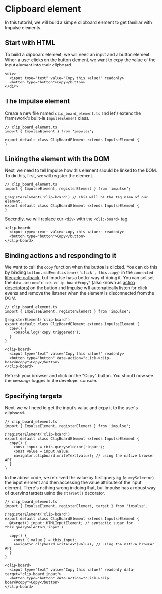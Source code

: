 # Clipboard element

In this tutorial, we will build a simple clipboard element to get familiar with Impulse elements.

## Start with HTML

To build a clipboard element, we will need an input and a button element. When a user clicks on the button element, we
want to copy the value of the input element into their clipboard.

```html{2,3}
<div>
  <input type="text" value="Copy this value!" readonly>
  <button type="button">Copy</button>
</div>
```

## The Impulse element

Create a new file named `clip_board_element.ts` and let's extend the framework's built-in `ImpulseElement` class.

```ts{2,4}
// clip_board_element.ts
import { ImpulseElement } from 'impulse';

export default class ClipBoardElement extends ImpulseElement {
}
```

## Linking the element with the DOM

Next, we need to tell Impulse how this element should be linked to the DOM. To do this, first, we will register the
element.

```ts{4}
// clip_board_element.ts
import { ImpulseElement, registerElement } from 'impulse';

@registerElement('clip-board') // This will be the tag name of our element.
export default class ClipBoardElement extends ImpulseElement {
}
```

Secondly, we will replace our `<div>` with the `<clip-board>` tag.

```html{1,4}
<clip-board>
  <input type="text" value="Copy this value!" readonly>
  <button type="button">Copy</button>
</clip-board>
```

## Binding actions and responding to it

We want to call the `copy` function when the button is clicked. You can do this by binding `button.addEventListener('click', this.copy)`
in the `connected` [lifecycle callback](/reference/lifecycle-callbacks.md), but Impulse has a better way of doing it.
You can set set the `data-action="click->clip-board#copy"` (also known as [action descriptors](/reference/actions.md#descriptors))
on the button and Impulse will automatically listen for click events and remove the listener when the element is
disconnected from the DOM.

```ts{6-8}
// clip_board_element.ts
import { ImpulseElement, registerElement } from 'impulse';

@registerElement('clip-board')
export default class ClipBoardElement extends ImpulseElement {
  copy() {
    console.log('copy triggered!');
  }
}
```

```html{3}
<clip-board>
  <input type="text" value="Copy this value!" readonly>
  <button type="button" data-action="click->clip-board#copy">Copy</button>
</clip-board>
```

Refresh your browser and click on the "Copy" button. You should now see the message logged in the developer console.

## Specifying targets

Next, we will need to get the input's value and copy it to the user's clipboard.

```ts{7-9}
// clip_board_element.ts
import { ImpulseElement, registerElement } from 'impulse';

@registerElement('clip-board')
export default class ClipBoardElement extends ImpulseElement {
  copy() {
    const input = this.querySelector('input');
    const value = input.value;
    navigator.clipboard.writeText(value); // using the native browser API
  }
}
```

In the above code, we retrieved the value by first querying (`querySelector`) the input element and then accessing the
value attribute of the input element. There's nothing wrong in doing that, but Impulse has a robust way of querying
targets using the [`@target()`](/reference/targets.md#single-target) decorator.

```ts{6,9-10}
// clip_board_element.ts
import { ImpulseElement, registerElement, target } from 'impulse';

@registerElement('clip-board')
export default class ClipBoardElement extends ImpulseElement {
  @target() input: HTMLInputElement; // syntactic sugar for this.querySelector('input')

  copy() {
    const { value } = this.input;
    navigator.clipboard.writeText(value); // using the native browser API
  }
}
```

```html{2}
<clip-board>
  <input type="text" value="Copy this value!" readonly data-target="clip-board.input">
  <button type="button" data-action="click->clip-board#copy">Copy</button>
</clip-board>
```
